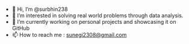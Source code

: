 - 👋 Hi, I’m @surbhin238
- 👀 I’m interested in solving real world problems through data analysis.
- 🌱 I’m currently working on personal projects and showcasing it on GitHub
- 📫 How to reach me : sunegi2308@gmail.com


